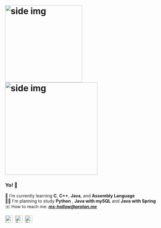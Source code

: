 
# <img src="https://media.giphy.com/media/ferIxwgIjUjJPcBLWX/giphy.gif" align ="left" alt="side img" width="250" height="auto" />
# <img src="https://media1.giphy.com/media/TinDDqRSzOYzF01W6B/giphy.gif?cid=790b761165bbed73a41db902ea85d59e70b4ac0fa226457e&rid=giphy.gif&ct=s" align ="center" alt="side img" width="300" height="auto" />
### Yo! 🤠

🍄 I’m currently learning **C**, **C++**, **Java**, and **Assembly Language**<br/>
👩‍💻 I'm planning to study **Python** , **Java with mySQL** and **Java with Spring**<br/>
✉️ How to reach me: <b><i>ms-hollow@proton.me</i></b><br/>


<a href="https://www.linkedin.com/in/abbegailmilesleonen/"> <img align="left" alt="LinkedIn" width="24px" style="padding-right:5px;" src="https://cdn-icons-png.flaticon.com/512/3536/3536505.png" /> </a>

<a href="https://open.spotify.com/user/22iwfdwjhk6tj3bl4ioh4twii?si=187046d34d03493c" > <img align="left" alt="Spotify" width="24px" style="padding-right:5px;" src="https://cdn-icons-png.flaticon.com/512/174/174872.png" /> </a>

<a href="https://discordapp.com/users/573898463058722831" > <img align="left" alt="Discord" width="24px" style="padding-right:5px;" src="https://cdn-icons-png.flaticon.com/512/5968/5968756.png" /> </a>
